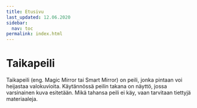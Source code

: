 ```yaml
---
title: Etusivu
last_updated: 12.06.2020
sidebar: 
  nav: toc
permalink: index.html
---
```

# Taikapeili
Taikapeili (eng. Magic Mirror tai Smart Mirror) on peili, jonka pintaan voi heijastaa valokuvioita. Käytännössä peilin takana on näyttö, jossa varsinainen kuva esitetään. Mikä tahansa peili ei käy, vaan tarvitaan tiettyjä materiaaleja.

